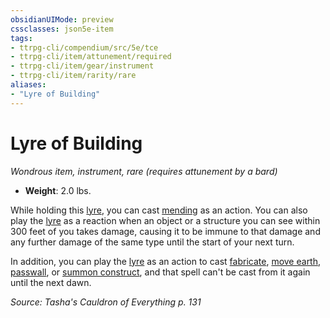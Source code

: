 ```yaml
---
obsidianUIMode: preview
cssclasses: json5e-item
tags:
- ttrpg-cli/compendium/src/5e/tce
- ttrpg-cli/item/attunement/required
- ttrpg-cli/item/gear/instrument
- ttrpg-cli/item/rarity/rare
aliases: 
- "Lyre of Building"
---
```

# Lyre of Building
*Wondrous item, instrument, rare (requires attunement by a bard)*  

- **Weight**: 2.0 lbs.

While holding this [lyre](3-Mechanics/CLI/items/lyre.md), you can cast [mending](3-Mechanics/CLI/spells/mending.md) as an action. You can also play the [lyre](3-Mechanics/CLI/items/lyre.md) as a reaction when an object or a structure you can see within 300 feet of you takes damage, causing it to be immune to that damage and any further damage of the same type until the start of your next turn.

In addition, you can play the [lyre](3-Mechanics/CLI/items/lyre.md) as an action to cast [fabricate](3-Mechanics/CLI/spells/fabricate.md), [move earth](3-Mechanics/CLI/spells/move-earth.md), [passwall](3-Mechanics/CLI/spells/passwall.md), or [summon construct](3-Mechanics/CLI/spells/summon-construct-tce.md), and that spell can't be cast from it again until the next dawn.

*Source: Tasha's Cauldron of Everything p. 131*